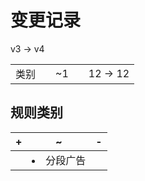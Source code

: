 # 变更记录

v3 -> v4

||||||
|-|:-:|:-:|:-:|:-:|
|类别||~1||12 -> 12|

## 规则类别

|+|~|-|
|-|-|-|
||<li>分段广告||

